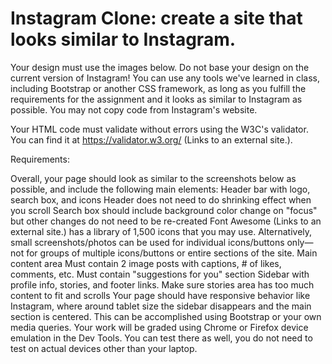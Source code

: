 # Instagram Clone: create a site that looks similar to Instagram.

Your design must use the images below. Do not base your design on the current version of Instagram!
You can use any tools we've learned in class, including Bootstrap or another CSS framework, as long as you fulfill the requirements for the assignment and it looks as similar to Instagram as possible. You may not copy code from Instagram's website. 

Your HTML code must validate without errors using the W3C's validator. You can find it at https://validator.w3.org/ (Links to an external site.).

Requirements:

Overall, your page should look as similar to the screenshots below as possible, and include the following main elements:
Header bar with logo, search box, and icons
Header does not need to do shrinking effect when you scroll
Search box should include background color change on "focus" but other changes do not need to be re-created
Font Awesome (Links to an external site.) has a library of 1,500 icons that you may use. Alternatively, small screenshots/photos can be used for individual icons/buttons only—not for groups of multiple icons/buttons or entire sections of the site. 
Main content area
Must contain 2 image posts with captions, # of likes, comments, etc. 
Must contain "suggestions for you" section
Sidebar with profile info, stories, and footer links.
Make sure stories area has too much content to fit and scrolls
Your page should have responsive behavior like Instagram, where around tablet size the sidebar disappears and the main section is centered. This can be accomplished using Bootstrap or your own media queries. Your work will be graded using Chrome or Firefox device emulation in the Dev Tools. You can test there as well, you do not need to test on actual devices other than your laptop.
